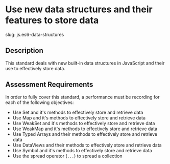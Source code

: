 
# Use new data structures and their features to store data

slug: js.es6-data-structures

## Description
This standard deals with new built-in data structures in JavaScript and their use to effectively store data.

## Assessment Requirements
In order to fully cover this standard, a performance must be recording for each of the following objectives:

- Use Set and it's methods to effectively store and retrieve data
- Use Map and it's methods to effectively store and retrieve data
- Use WeakSet and it's methods to effectively store and retrieve data
- Use WeakMap and it's methods to effectively store and retrieve data
- Use Typed Arrays and their methods to effectively store and retrieve data
- Use DataViews and their methods to effectively store and retrieve data
- Use Symbol and it's methods to effectively store and retrieve data
- Use the spread operator (`...`) to spread a collection
